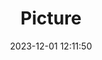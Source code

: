 ---
weight: 1
images:
- /images/edited/131.jpeg
title: Picture
date: 2023-12-01 12:11:50
tags: [luminarneo,work,ILCE7M3,57.9,dog,person,cellphone,chair]
---